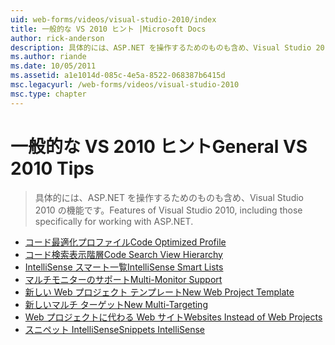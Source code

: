 ```yaml
---
uid: web-forms/videos/visual-studio-2010/index
title: 一般的な VS 2010 ヒント |Microsoft Docs
author: rick-anderson
description: 具体的には、ASP.NET を操作するためのものも含め、Visual Studio 2010 の機能です。
ms.author: riande
ms.date: 10/05/2011
ms.assetid: a1e1014d-085c-4e5a-8522-068387b6415d
msc.legacyurl: /web-forms/videos/visual-studio-2010
msc.type: chapter
---
```

<a name="general-vs-2010-tips"></a><span data-ttu-id="f7116-103">一般的な VS 2010 ヒント</span><span class="sxs-lookup"><span data-stu-id="f7116-103">General VS 2010 Tips</span></span>
====================
> <span data-ttu-id="f7116-104">具体的には、ASP.NET を操作するためのものも含め、Visual Studio 2010 の機能です。</span><span class="sxs-lookup"><span data-stu-id="f7116-104">Features of Visual Studio 2010, including those specifically for working with ASP.NET.</span></span>


- [<span data-ttu-id="f7116-105">コード最適化プロファイル</span><span class="sxs-lookup"><span data-stu-id="f7116-105">Code Optimized Profile</span></span>](visual-studio-2010-quick-hit-code-optimized-profile.md)
- [<span data-ttu-id="f7116-106">コード検索表示階層</span><span class="sxs-lookup"><span data-stu-id="f7116-106">Code Search View Hierarchy</span></span>](visual-studio-2010-quick-hit-code-search-view-hierarchy.md)
- [<span data-ttu-id="f7116-107">IntelliSense スマート一覧</span><span class="sxs-lookup"><span data-stu-id="f7116-107">IntelliSense Smart Lists</span></span>](visual-studio-2010-quick-hit-intellisense-smart-lists.md)
- [<span data-ttu-id="f7116-108">マルチモニターのサポート</span><span class="sxs-lookup"><span data-stu-id="f7116-108">Multi-Monitor Support</span></span>](visual-studio-2010-quick-hit-multi-monitor-support.md)
- [<span data-ttu-id="f7116-109">新しい Web プロジェクト テンプレート</span><span class="sxs-lookup"><span data-stu-id="f7116-109">New Web Project Template</span></span>](visual-studio-2010-quick-hit-new-web-project-template.md)
- [<span data-ttu-id="f7116-110">新しいマルチ ターゲット</span><span class="sxs-lookup"><span data-stu-id="f7116-110">New Multi-Targeting</span></span>](visual-studio-2010-quick-hit-new-multi-targeting.md)
- [<span data-ttu-id="f7116-111">Web プロジェクトに代わる Web サイト</span><span class="sxs-lookup"><span data-stu-id="f7116-111">Websites Instead of Web Projects</span></span>](visual-studio-2010-quick-hit-websites-instead-of-web-projects.md)
- [<span data-ttu-id="f7116-112">スニペット IntelliSense</span><span class="sxs-lookup"><span data-stu-id="f7116-112">Snippets IntelliSense</span></span>](visual-studio-2010-quick-hit-snippets-intellisense.md)
